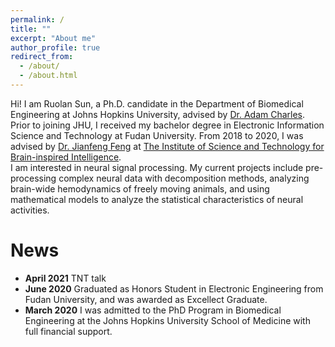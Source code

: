 ```yaml
---
permalink: /
title: ""
excerpt: "About me"
author_profile: true
redirect_from: 
  - /about/
  - /about.html
---
```


Hi! I am Ruolan Sun, a Ph.D. candidate in the Department of Biomedical Engineering at Johns Hopkins University, advised by [Dr. Adam Charles](https://www.bme.jhu.edu/ascharles/).  
Prior to joining JHU, I received my bachelor degree in Electronic Information Science and Technology at Fudan University. From 2018 to 2020, I was advised by [Dr. Jianfeng Feng](https://www.dcs.warwick.ac.uk/~feng/) at [The Institute of Science and Technology for Brain-inspired Intelligence](https://istbi.fudan.edu.cn/lnen/).  
I am interested in neural signal processing. My current projects include pre-processing complex neural data with decomposition methods, analyzing brain-wide hemodynamics of freely moving animals, and using mathematical models to analyze the statistical characteristics of neural activities.

News
======
+ **April 2021** TNT talk
+ **June 2020** Graduated as Honors Student in Electronic Engineering from Fudan University, and was awarded as Excellect Graduate.
+ **March 2020** I was admitted to the PhD Program in Biomedical Engineering at the Johns Hopkins University School of Medicine with full financial support.
